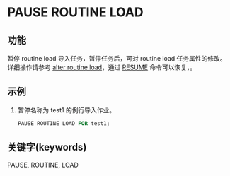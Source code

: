# PAUSE ROUTINE LOAD

## 功能

暂停 routine load 导入任务，暂停任务后，可对 routine load 任务属性的修改。详细操作请参考 [alter routine load](../data-manipulation/alter-routine-load.md)，通过 [RESUME](../data-manipulation/RESUME_ROUTINE_LOAD.md) 命令可以恢复，。

## 示例

1. 暂停名称为 test1 的例行导入作业。

    ```sql
    PAUSE ROUTINE LOAD FOR test1;
    ```

## 关键字(keywords)

PAUSE, ROUTINE, LOAD
